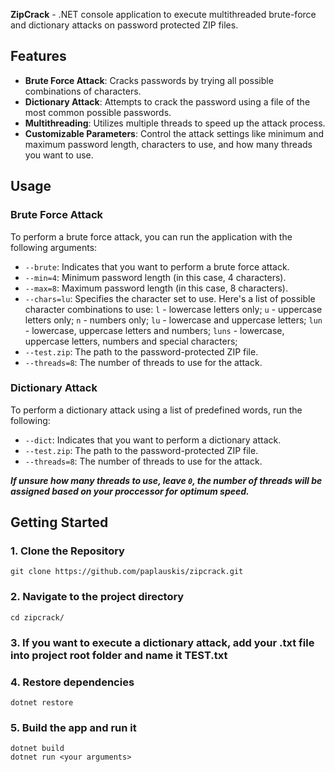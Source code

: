 **ZipCrack** - .NET console application to execute multithreaded brute-force and dictionary attacks on password protected ZIP files.

## Features

- **Brute Force Attack**: Cracks passwords by trying all possible combinations of characters.
- **Dictionary Attack**: Attempts to crack the password using a file of the most common possible passwords.
- **Multithreading**: Utilizes multiple threads to speed up the attack process.
- **Customizable Parameters**: Control the attack settings like minimum and maximum password length, characters to use, and how many threads you want to use.

## Usage

### Brute Force Attack

To perform a brute force attack, you can run the application with the following arguments:

- `--brute`: Indicates that you want to perform a brute force attack.
- `--min=4`: Minimum password length (in this case, 4 characters).
- `--max=8`: Maximum password length (in this case, 8 characters).
- `--chars=lu`: Specifies the character set to use.
Here's a list of possible character combinations to use:
`l` - lowercase letters only;
`u` - uppercase letters only;
`n` - numbers only;
`lu` - lowercase and uppercase letters;
`lun` - lowercase, uppercase letters and numbers;
`luns` - lowercase, uppercase letters, numbers and special characters;
- `--test.zip`: The path to the password-protected ZIP file.
- `--threads=8`: The number of threads to use for the attack.

### Dictionary Attack

To perform a dictionary attack using a list of predefined words, run the following:

- `--dict`: Indicates that you want to perform a dictionary attack.
- `--test.zip`: The path to the password-protected ZIP file.
- `--threads=8`: The number of threads to use for the attack.

***If unsure how many threads to use, leave `0`, the number of threads will be assigned based on your proccessor for optimum speed.***

## Getting Started

### 1. Clone the Repository

`git clone https://github.com/paplauskis/zipcrack.git`

### 2. Navigate to the project directory

`cd zipcrack/`

### 3. If you want to execute a dictionary attack, add your .txt file into project root folder and name it TEST.txt

### 4. Restore dependencies

`dotnet restore`

### 5. Build the app and run it

`dotnet build`   
`dotnet run <your arguments>`
